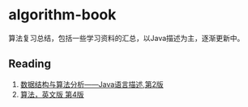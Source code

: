 # algorithm-book

算法复习总结，包括一些学习资料的汇总，以Java描述为主，逐渐更新中。

## Reading

1. [数据结构与算法分析——Java语言描述,第2版](http://book.douban.com/subject/3351237/)
2. [算法，英文版 第4版](http://book.douban.com/subject/10432347/)
